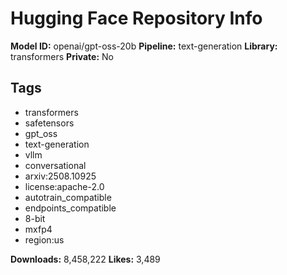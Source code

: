 # Hugging Face Repository Info

**Model ID:** openai/gpt-oss-20b
**Pipeline:** text-generation
**Library:** transformers
**Private:** No

## Tags
- transformers
- safetensors
- gpt_oss
- text-generation
- vllm
- conversational
- arxiv:2508.10925
- license:apache-2.0
- autotrain_compatible
- endpoints_compatible
- 8-bit
- mxfp4
- region:us

**Downloads:** 8,458,222
**Likes:** 3,489
